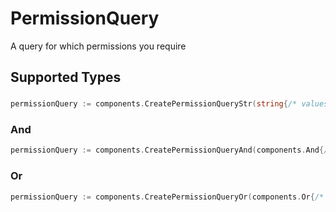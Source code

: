 # PermissionQuery

A query for which permissions you require


## Supported Types

### 

```go
permissionQuery := components.CreatePermissionQueryStr(string{/* values here */})
```

### And

```go
permissionQuery := components.CreatePermissionQueryAnd(components.And{/* values here */})
```

### Or

```go
permissionQuery := components.CreatePermissionQueryOr(components.Or{/* values here */})
```

